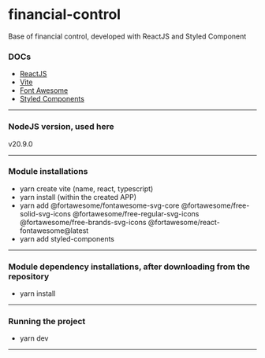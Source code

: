 # financial-control
Base of financial control, developed with ReactJS and Styled Component

[//]: # (comments)

### DOCs

* [ReactJS](https://reactjs.org/)
* [Vite](https://vitejs.dev/)
* [Font Awesome](https://fontawesome.com/start)
* [Styled Components](https://styled-components.com/docs/basics#installation)

---

### NodeJS version, used here

v20.9.0

---

### Module installations

* yarn create vite (name, react, typescript)
* yarn install (within the created APP)
* yarn add @fortawesome/fontawesome-svg-core @fortawesome/free-solid-svg-icons @fortawesome/free-regular-svg-icons @fortawesome/free-brands-svg-icons @fortawesome/react-fontawesome@latest
* yarn add styled-components

---

### Module dependency installations, after downloading from the repository

* yarn install

---

### Running the project

* yarn dev

---
